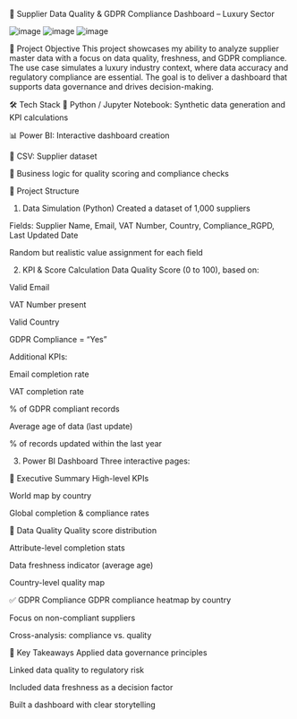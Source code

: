 🧾 Supplier Data Quality & GDPR Compliance Dashboard – Luxury Sector


![image](https://github.com/user-attachments/assets/59b164ec-01dc-409c-af15-aa1e468227d1)
![image](https://github.com/user-attachments/assets/29506273-5598-4af4-9309-7167023e15f0)
![image](https://github.com/user-attachments/assets/89d1baaa-12a0-4a9b-bb2d-c1af971ba947)

📌 Project Objective
This project showcases my ability to analyze supplier master data with a focus on data quality, freshness, and GDPR compliance.
The use case simulates a luxury industry context, where data accuracy and regulatory compliance are essential. The goal is to deliver a dashboard that supports data governance and drives decision-making.

🛠️ Tech Stack
🐍 Python / Jupyter Notebook: Synthetic data generation and KPI calculations

📊 Power BI: Interactive dashboard creation

💾 CSV: Supplier dataset

🧠 Business logic for quality scoring and compliance checks

🧱 Project Structure
1. Data Simulation (Python)
Created a dataset of 1,000 suppliers

Fields: Supplier Name, Email, VAT Number, Country, Compliance_RGPD, Last Updated Date

Random but realistic value assignment for each field

2. KPI & Score Calculation
Data Quality Score (0 to 100), based on:

Valid Email

VAT Number present

Valid Country

GDPR Compliance = “Yes”

Additional KPIs:

Email completion rate

VAT completion rate

% of GDPR compliant records

Average age of data (last update)

% of records updated within the last year

3. Power BI Dashboard
Three interactive pages:

🧭 Executive Summary
High-level KPIs

World map by country

Global completion & compliance rates

🧪 Data Quality
Quality score distribution

Attribute-level completion stats

Data freshness indicator (average age)

Country-level quality map

✅ GDPR Compliance
GDPR compliance heatmap by country

Focus on non-compliant suppliers

Cross-analysis: compliance vs. quality

🎯 Key Takeaways
Applied data governance principles

Linked data quality to regulatory risk

Included data freshness as a decision factor

Built a dashboard with clear storytelling

